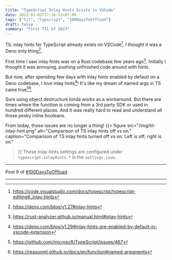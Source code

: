 ```yaml
---
title: "TypeScript Inlay Hints Exists in VSCode"
date: 2023-01-02T17:16:53+07:00
tags: ["til", "typscript", "100DaysToOffload"]
draft: false
summary: "First TIL of 2023"
---
```


TIL inlay hints for TypeScript already exists on VSCode[^ts-inlay-hints].
I thought it was a Deno only thing[^deno-inlay-hints].

First time I saw inlay hints was on a Rust codebase few years ago[^rust-inlay-hints].
Initially I thought it was annoying, pushing unfinished code around with hints.

But now, after spending few days with inlay hints enabled by default on a Deno codebase,
I love inlay hints[^deno-inlay-hints-enabled-by-default]!
It's like my dream of named args in TS came true[^ts-named-args][^reasonml-named-args].

Sure using object destructure kinda works as a workaround.
But there are times where the function is coming from a 3rd party SDK or used in hundred different places.
And it was really hard to read and understand all those pesky inline booleans.

From today, those issues are no longer a thing!
{{< figure
src="/img/til-inlay-hint.png"
alt="Comparison of TS inlay hints off vs on."
caption="Comparison of TS inlay hints turned off vs on. Left is off; right is on."
>}}
These inlay hints settings are configured under `typescript.inlayHints.*` in the `settings.json`.

---

Post 9 of [#100DaysToOffload](https://100daystooffload.com/).

---

[^ts-inlay-hints]: https://code.visualstudio.com/docs/typescript/typescript-editing#_inlay-hints
[^rust-inlay-hints]: https://rust-analyzer.github.io/manual.html#inlay-hints
[^deno-inlay-hints]: https://deno.com/blog/v1.27#inlay-hints
[^deno-inlay-hints-enabled-by-default]: https://deno.com/blog/v1.29#inlay-hints-are-enabled-by-default-in-vscode-extension
[^ts-named-args]: https://github.com/microsoft/TypeScript/issues/467
[^reasonml-named-args]: https://reasonml.github.io/docs/en/function#named-arguments

